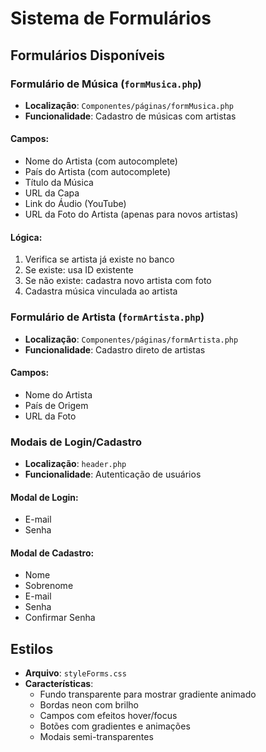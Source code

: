 # Sistema de Formulários

## Formulários Disponíveis

### Formulário de Música (`formMusica.php`)
- **Localização**: `Componentes/páginas/formMusica.php`
- **Funcionalidade**: Cadastro de músicas com artistas

#### Campos:
- Nome do Artista (com autocomplete)
- País do Artista (com autocomplete)
- Título da Música
- URL da Capa
- Link do Áudio (YouTube)
- URL da Foto do Artista (apenas para novos artistas)

#### Lógica:
1. Verifica se artista já existe no banco
2. Se existe: usa ID existente
3. Se não existe: cadastra novo artista com foto
4. Cadastra música vinculada ao artista

### Formulário de Artista (`formArtista.php`)
- **Localização**: `Componentes/páginas/formArtista.php`
- **Funcionalidade**: Cadastro direto de artistas

#### Campos:
- Nome do Artista
- País de Origem
- URL da Foto

### Modais de Login/Cadastro
- **Localização**: `header.php`
- **Funcionalidade**: Autenticação de usuários

#### Modal de Login:
- E-mail
- Senha

#### Modal de Cadastro:
- Nome
- Sobrenome
- E-mail
- Senha
- Confirmar Senha

## Estilos
- **Arquivo**: `styleForms.css`
- **Características**:
  - Fundo transparente para mostrar gradiente animado
  - Bordas neon com brilho
  - Campos com efeitos hover/focus
  - Botões com gradientes e animações
  - Modais semi-transparentes